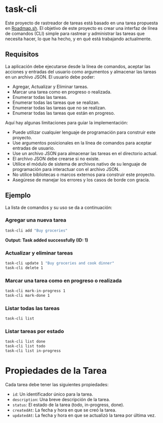 # task-cli

Este proyecto de rastreador de tareas está basado en una tarea propuesta en [Roadmap.sh](https://roadmap.sh/projects/task-tracker). El objetivo de este proyecto es crear una interfaz de línea de comandos (CLI) simple para rastrear y administrar las tareas que necesita hacer, lo que ha hecho, y en qué está trabajando actualmente.

## Requisitos
La aplicación debe ejecutarse desde la línea de comandos, aceptar las acciones y entradas del usuario como argumentos y almacenar las tareas en un archivo JSON. El usuario debe poder:

- Agregar, Actualizar y Eliminar tareas.
- Marcar una tarea como en progreso o realizada.
- Enumerar todas las tareas.
- Enumerar todas las tareas que se realizan.
- Enumerar todas las tareas que no se realizan.
- Enumerar todas las tareas que están en progreso.

Aquí hay algunas limitaciones para guiar la implementación:

- Puede utilizar cualquier lenguaje de programación para construir este proyecto.
- Use argumentos posicionales en la línea de comandos para aceptar entradas de usuario.
- Use un archivo JSON para almacenar las tareas en el directorio actual.
- El archivo JSON debe crearse si no existe.
- Utilice el módulo de sistema de archivos nativo de su lenguaje de programación para interactuar con el archivo JSON.
- No utilice bibliotecas o marcos externos para construir este proyecto.
- Asegúrese de manejar los errores y los casos de borde con gracia.

## Ejemplo
La lista de comandos y su uso se da a continuación:

### Agregar una nueva tarea
```bash
task-cli add "Buy groceries"
```
**Output: Task added successfully (ID: 1)**

### Actualizar y eliminar tareas
```bash
task-cli update 1 "Buy groceries and cook dinner"
task-cli delete 1
```

### Marcar una tarea como en progreso o realizada
```bash
task-cli mark-in-progress 1
task-cli mark-done 1
```

### Listar todas las tareas
```bash
task-cli list
```

### Listar tareas por estado
```bash
task-cli list done
task-cli list todo
task-cli list in-progress
```

# Propiedades de la Tarea
Cada tarea debe tener las siguientes propiedades:

- `id`: Un identificador único para la tarea.
- `description`: Una breve descripción de la tarea.
- `status`: El estado de la tarea (todo, in-progress, done).
- `createdAt`: La fecha y hora en que se creó la tarea.
- `updatedAt`: La fecha y hora en que se actualizó la tarea por última vez.